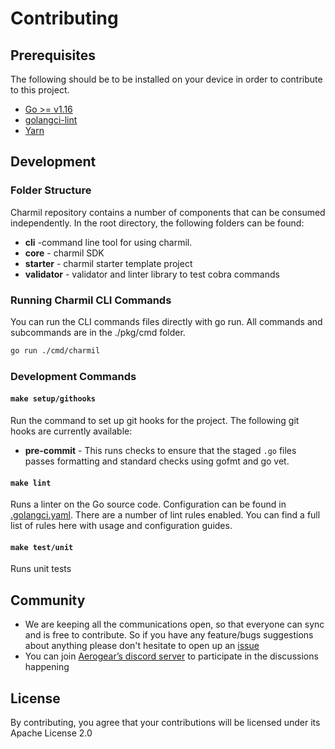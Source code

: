 # Contributing

## Prerequisites
The following should be to be installed on your device in order to contribute to this project.

- [Go >= v1.16](https://golang.org/dl)
- [golangci-lint](https://golangci-lint.run/)
- [Yarn](https://classic.yarnpkg.com/)

## Development

### Folder Structure
Charmil repository contains a number of components that can be consumed independently. In the root directory, the following folders can be found:

- **cli**  -command line tool for using charmil.
- **core** - charmil SDK 
- **starter** - charmil starter template project
- **validator** - validator and linter library to test cobra commands

### Running Charmil CLI Commands
You can run the CLI commands files directly with go run. All commands and subcommands are in the ./pkg/cmd folder.
```bash
go run ./cmd/charmil
```

### Development Commands

#### `make setup/githooks`
Run the command to set up git hooks for the project. The following git hooks are currently available:
- **pre-commit** - This runs checks to ensure that the staged `.go` files passes formatting and standard checks using gofmt and go vet.

#### `make lint`
Runs a linter on the Go source code. Configuration can be found in [.golangci.yaml](./.golangci.yaml). There are a number of lint rules enabled. You can find a full list of rules here with usage and configuration guides.

#### `make test/unit`
Runs unit tests

## Community
- We are keeping all the communications open, so that everyone can sync and is free to contribute. So if you have any feature/bugs suggestions about anything please don't hesitate to open up an [issue](https://github.com/aerogear/charmil/issues/new/choose)
- You can join [Aerogear’s discord server](https://discord.gg/hsDJUPkAWH) to participate in the discussions happening

## License
By contributing, you agree that your contributions will be licensed under its Apache License 2.0
